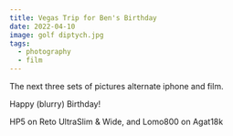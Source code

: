 ```yaml
---
title: Vegas Trip for Ben's Birthday
date: 2022-04-10
image: golf diptych.jpg
tags:
  - photography
  - film
---
```




<v-img src="golf diptych.jpg" alt="bar" :dirp="dir"></v-img>
<v-img src="000024850018.jpg" alt="bar" :dirp="dir"></v-img>
<v-img src="pos_DSC03388.jpg" alt="bar" :dirp="dir"></v-img>
<v-img src="000024850023.jpg" alt="bar" :dirp="dir"></v-img>


<v-img src="000024850015.jpg" alt="bar" :dirp="dir"></v-img>
<v-img src="pos_DSC03377.jpg" alt="bar" :dirp="dir"></v-img>
<v-img src="000024850024.jpg" alt="bar" :dirp="dir"></v-img>
<v-img src="000024850025.jpg" alt="bar" :dirp="dir"></v-img>
<v-img src="000024850028.jpg" alt="bar" :dirp="dir"></v-img>
<v-img src="pos_DSC03381.jpg" alt="bar" :dirp="dir"></v-img>

The next three sets of pictures alternate iphone and film.

<v-img src="vegas.jpg" alt="bar" :dirp="dir"></v-img>
<v-img src="pos_DSC03386.jpg" alt="bar" :dirp="dir"></v-img>
<v-img src="IMG_8211.jpg" alt="bar" :dirp="dir"></v-img>
<v-img src="000024850026.jpg" alt="bar" :dirp="dir"></v-img>
<v-img src="IMG_8219.jpg" alt="bar" :dirp="dir"></v-img>
<v-img src="000024850030.jpg" alt="bar" :dirp="dir"></v-img>


Happy (blurry) Birthday!
<v-img src="000024850029.jpg" alt="bar" :dirp="dir"></v-img>



HP5 on Reto UltraSlim & Wide, and Lomo800 on Agat18k